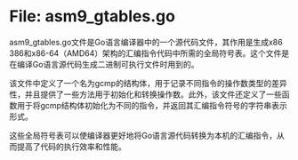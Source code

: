 # File: asm9_gtables.go

asm9_gtables.go文件是Go语言编译器中的一个源代码文件，其作用是生成x86 386和x86-64（AMD64）架构的汇编指令代码中所需的全局符号表。这个文件是在编译Go语言源代码生成二进制可执行文件时用到的。

该文件中定义了一个名为gcmp的结构体，用于记录不同指令的操作数类型的差异性，并且提供了一些方法用于初始化和转换操作数。此外，该文件还定义了一些函数用于将gcmp结构体初始化为不同的指令，并返回其汇编指令符号的字符串表示形式。

这些全局符号表可以使编译器更好地将Go语言源代码转换为本机的汇编指令，从而提高了代码的执行效率和性能。


